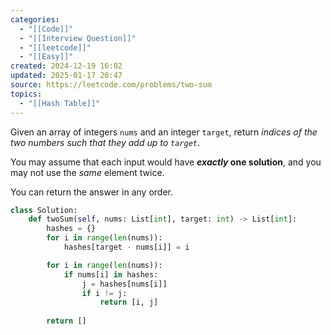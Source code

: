 ```yaml
---
categories:
  - "[[Code]]"
  - "[[Interview Question]]"
  - "[[leetcode]]"
  - "[[Easy]]"
created: 2024-12-19 16:02
updated: 2025-01-17 20:47
source: https://leetcode.com/problems/two-sum
topics:
  - "[[Hash Table]]"
---
```

Given an array of integers `nums` and an integer `target`, return _indices of the two numbers such that they add up to `target`_.

You may assume that each input would have **_exactly_ one solution**, and you may not use the _same_ element twice.

You can return the answer in any order.
```python
class Solution:
    def twoSum(self, nums: List[int], target: int) -> List[int]:
        hashes = {}
        for i in range(len(nums)):
            hashes[target - nums[i]] = i

        for i in range(len(nums)):
            if nums[i] in hashes:
                j = hashes[nums[i]]
                if i != j:
                    return [i, j]
                
        return []
``` 
